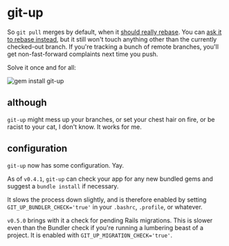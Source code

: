 git-up
======

So `git pull` merges by default, when it [should really rebase](http://www.gitready.com/advanced/2009/02/11/pull-with-rebase.html). You can [ask it to rebase instead](http://d.strelau.net/post/47338904/git-pull-rebase-by-default), but it still won't touch anything other than the currently checked-out branch. If you're tracking a bunch of remote branches, you'll get non-fast-forward complaints next time you push.

Solve it once and for all:

![gem install git-up](http://dl.dropbox.com/u/166030/nonsense/git-up.png)

although
--------

`git-up` might mess up your branches, or set your chest hair on fire, or be racist to your cat, I don't know. It works for me.

configuration
-------------

`git-up` now has some configuration.  Yay.

As of `v0.4.1`, `git-up` can check your app for any new bundled gems and suggest a `bundle install` if necessary.

It slows the process down slightly, and is therefore enabled by setting `GIT_UP_BUNDLER_CHECK='true'` in your `.bashrc`, `.profile`, or whatever.

`v0.5.0` brings with it a check for pending Rails migrations.  This is slower even than the Bundler check if you're running a lumbering beast of a project.  It is enabled with `GIT_UP_MIGRATION_CHECK='true'`.
